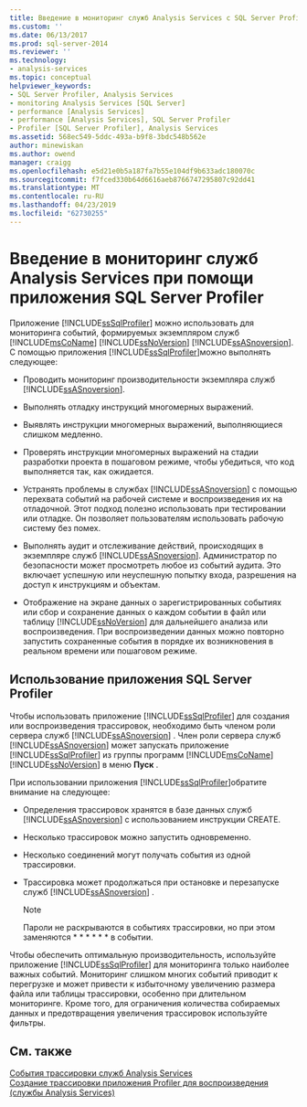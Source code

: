 ```yaml
---
title: Введение в мониторинг служб Analysis Services с SQL Server Profiler | Документация Майкрософт
ms.custom: ''
ms.date: 06/13/2017
ms.prod: sql-server-2014
ms.reviewer: ''
ms.technology:
- analysis-services
ms.topic: conceptual
helpviewer_keywords:
- SQL Server Profiler, Analysis Services
- monitoring Analysis Services [SQL Server]
- performance [Analysis Services]
- performance [Analysis Services], SQL Server Profiler
- Profiler [SQL Server Profiler], Analysis Services
ms.assetid: 568ec549-5ddc-493a-b9f8-3bdc548b562e
author: minewiskan
ms.author: owend
manager: craigg
ms.openlocfilehash: e5d21e0b5a187fa7b55e104df9b633adc180070c
ms.sourcegitcommit: f7fced330b64d6616aeb8766747295807c92dd41
ms.translationtype: MT
ms.contentlocale: ru-RU
ms.lasthandoff: 04/23/2019
ms.locfileid: "62730255"
---
```

# <a name="introduction-to-monitoring-analysis-services-with-sql-server-profiler"></a>Введение в мониторинг служб Analysis Services при помощи приложения SQL Server Profiler
  Приложение [!INCLUDE[ssSqlProfiler](../../includes/sssqlprofiler-md.md)] можно использовать для мониторинга событий, формируемых экземпляром служб [!INCLUDE[msCoName](../../includes/msconame-md.md)] [!INCLUDE[ssNoVersion](../../includes/ssnoversion-md.md)] [!INCLUDE[ssASnoversion](../../includes/ssasnoversion-md.md)]. С помощью приложения [!INCLUDE[ssSqlProfiler](../../includes/sssqlprofiler-md.md)]можно выполнять следующее:  
  
-   Проводить мониторинг производительности экземпляра служб [!INCLUDE[ssASnoversion](../../includes/ssasnoversion-md.md)].  
  
-   Выполнять отладку инструкций многомерных выражений.  
  
-   Выявлять инструкции многомерных выражений, выполняющиеся слишком медленно.  
  
-   Проверять инструкции многомерных выражений на стадии разработки проекта в пошаговом режиме, чтобы убедиться, что код выполняется так, как ожидается.  
  
-   Устранять проблемы в службах [!INCLUDE[ssASnoversion](../../includes/ssasnoversion-md.md)] с помощью перехвата событий на рабочей системе и воспроизведения их на отладочной. Этот подход полезно использовать при тестировании или отладке. Он позволяет пользователям использовать рабочую систему без помех.  
  
-   Выполнять аудит и отслеживание действий, происходящих в экземпляре служб [!INCLUDE[ssASnoversion](../../includes/ssasnoversion-md.md)]. Администратор по безопасности может просмотреть любое из событий аудита. Это включает успешную или неуспешную попытку входа, разрешения на доступ к инструкциям и объектам.  
  
-   Отображение на экране данных о зарегистрированных событиях или сбор и сохранение данных о каждом событии в файл или таблицу [!INCLUDE[ssNoVersion](../../includes/ssnoversion-md.md)] для дальнейшего анализа или воспроизведения. При воспроизведении данных можно повторно запустить сохраненные события в порядке их возникновения в реальном времени или пошаговом режиме.  
  
## <a name="using-sql-server-profiler"></a>Использование приложения SQL Server Profiler  
 Чтобы использовать приложение [!INCLUDE[ssSqlProfiler](../../includes/sssqlprofiler-md.md)] для создания или воспроизведения трассировок, необходимо быть членом роли сервера служб [!INCLUDE[ssASnoversion](../../includes/ssasnoversion-md.md)] . Член роли сервера служб [!INCLUDE[ssASnoversion](../../includes/ssasnoversion-md.md)] может запускать приложение [!INCLUDE[ssSqlProfiler](../../includes/sssqlprofiler-md.md)] из группы программ [!INCLUDE[msCoName](../../includes/msconame-md.md)] [!INCLUDE[ssNoVersion](../../includes/ssnoversion-md.md)] в меню **Пуск** .  
  
 При использовании приложения [!INCLUDE[ssSqlProfiler](../../includes/sssqlprofiler-md.md)]обратите внимание на следующее:  
  
-   Определения трассировок хранятся в базе данных служб [!INCLUDE[ssASnoversion](../../includes/ssasnoversion-md.md)] с использованием инструкции CREATE.  
  
-   Несколько трассировок можно запустить одновременно.  
  
-   Несколько соединений могут получать события из одной трассировки.  
  
-   Трассировка может продолжаться при остановке и перезапуске служб [!INCLUDE[ssASnoversion](../../includes/ssasnoversion-md.md)] .  
  
    > [!NOTE]  
    >  Пароли не раскрываются в событиях трассировки, но при этом заменяются \* \* \* \* \* \* в событии.  
  
 Чтобы обеспечить оптимальную производительность, используйте приложение [!INCLUDE[ssSqlProfiler](../../includes/sssqlprofiler-md.md)] для мониторинга только наиболее важных событий. Мониторинг слишком многих событий приводит к перегрузке и может привести к избыточному увеличению размера файла или таблицы трассировки, особенно при длительном мониторинге. Кроме того, для ограничения количества собираемых данных и предотвращения увеличения трассировок используйте фильтры.  
  
## <a name="see-also"></a>См. также  
 [События трассировки служб Analysis Services](https://docs.microsoft.com/bi-reference/trace-events/analysis-services-trace-events)   
 [Создание трассировки приложения Profiler для воспроизведения (службы Analysis Services)](create-profiler-traces-for-replay-analysis-services.md)  
  
  
